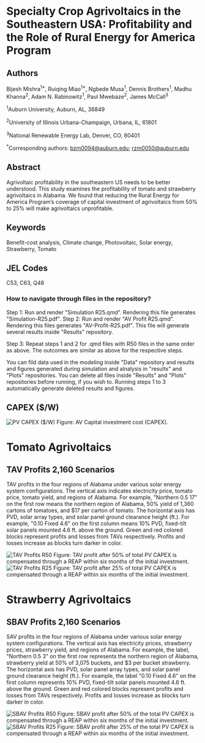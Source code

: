 # Specialty Crop Agrivoltaics in the Southeastern USA: Profitability and the Role of Rural Energy for America Program

## Authors
Bijesh Mishra<sup>1*</sup>, Ruiqing Miao<sup>1*</sup>, Ngbede Musa<sup>1</sup>, Dennis Brothers<sup>1</sup>, Madhu Khanna<sup>2</sup>, Adam N. Rabinowitz<sup>1</sup>, Paul Mwebaze<sup>2</sup>, James McCall<sup>3</sup>

<sup>1</sup>Auburn University, Auburn, AL, 36849

<sup>2</sup>University of Illinois Urbana-Champaign, Urbana, IL, 61801

<sup>3</sup>National Renewable Energy Lab, Denver, CO, 80401

<sup>*</sup>Corresponding authors: bzm0094@auburn.edu; rzm0050@auburn.edu


## Abstract
Agrivoltaic profitability in the southeastern US needs to be better understood. This study examines the profitability of tomato and strawberry agrivoltaics in Alabama. We found that reducing the Rural Energy for America Program’s coverage of capital investment of agrivoltaics from 50\% to 25\% will make agrivoltaics unprofitable.

## Keywords
Benefit-cost analysis, Climate change, Photovoltaic, Solar energy, Strawberry, Tomato

## JEL Codes
C53, C63, Q48

### How to navigate through files in the repository?
Step 1: Run and render "Simulation R25.qmd". Rendering this file generates "Simulation-R25.pdf".
Step 2: Run and render "AV Profit R25.qmd". Rendering this files generates "AV-Profit-R25.pdf". This file will generate several results inside "Results" repository.

Step 3: Repeat steps 1 and 2 for .qmd files with R50 files in the same order as above. The outcomes are similar as above for the respective steps.

You can fild data used in the modeling inside "Data" repository and results and figures generated during simulation and alnalysis in "results" and "Plots" repositories. You can delete all files inside "Results" and "Plots" repositories before running, if you wish to. Running steps 1 to 3 automatically generate deleted results and figures.

## CAPEX ($/W)
![PV CAPEX ($/W)](https://github.com/bijubjs/Agrivoltaics-alabama/blob/main/Plots/CAPEX%20Solar%20Panels.png?raw=true)
Figure: AV Capital investment cost (CAPEX).


# Tomato Agrivoltaics
## TAV Profits 2,160 Scenarios
TAV profits in the four regions of Alabama under various solar energy system configurations. The vertical axis indicates electricity price, tomato price, tomato yield, and regions of Alabama. For example, "Northern 0.5 17" on the first row means the northern region of Alabama, 50% yield of 1,360 cartons of tomatoes, and $17 per carton of tomato. The horizontal axis has PVD, solar array types, and solar panel ground clearance height (ft.). For example, "0.10 Fixed 4.6" on the first column means 10% PVD, fixed-tilt solar panels mounted 4.6 ft. above the ground. Green and red colored blocks represent profits and losses from TAVs respectively. Profits and losses increase as blocks turn darker in color.

![TAV Profits R50](https://github.com/bijubjs/Agrivoltaics-alabama/blob/main/Plots/TAV%20Profits%20CTab%20R50.png?raw=true)
Figure: TAV profit after 50% of total PV CAPEX is compensated through a REAP within six months of the initial investment.
![TAV Profits R25](https://github.com/bijubjs/Agrivoltaics-alabama/blob/main/Plots/TAV%20Profits%20CTab%20R25.png?raw=true)
Figure: TAV profit after 25\% of total PV CAPEX is compensated through a REAP within six months of the initial investment.


# Strawberry Agrivoltaics
## SBAV Profits 2,160 Scenarios
SAV profits in the four regions of Alabama under various solar energy system configurations. The vertical axis has electricity prices, strawberry prices, strawberry yield, and regions of Alabama. For example, the label, "Northern 0.5 3" on the first row represents the northern region of Alabama, strawberry yield at 50% of 3,075 buckets, and $3 per bucket strawberry. The horizontal axis has PVD, solar panel array types, and solar panel ground clearance height (ft.). For example, the label "0.10 Fixed 4.6" on the first column represents 10% PVD, fixed-tilt solar panels mounted 4.6 ft. above the ground. Green and red colored blocks represent profits and losses from TAVs respectively. Profits and losses increase as blocks turn darker in color.

![SBAV Profits R50](https://github.com/bijubjs/Agrivoltaics-alabama/blob/main/Plots/SBAV%20Profits%20Ctab%20R50.png?raw=true)
Figure: SBAV profit after 50\% of the total PV CAPEX is compensated through a REAP within six months of the initial investment.
![SBAV Profits R25](https://github.com/bijubjs/Agrivoltaics-alabama/blob/main/Plots/SBAV%20Profits%20Ctab%20R25.png?raw=true)
Figure: SBAV profit after 25\% of the total PV CAPEX is compensated through a REAP within six months of the initial investment.